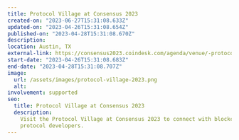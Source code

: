 ```yaml
---
title: Protocol Village at Consensus 2023
created-on: "2023-06-27T15:31:08.633Z"
updated-on: "2023-04-26T15:31:08.654Z"
published-on: "2023-04-28T15:31:08.670Z"
description:
location: Austin, TX
external-link: https://consensus2023.coindesk.com/agenda/venue/-protocol-village
start-date: "2023-04-26T15:31:08.683Z"
end-date: "2023-04-28T15:31:08.707Z"
image:
  url: /assets/images/protocol-village-2023.png
  alt:
involvement: supported
seo:
  title: Protocol Village at Consensus 2023
  description:
    Visit the Protocol Village at Consensus 2023 to connect with blockchain
    protocol developers.
---
```

